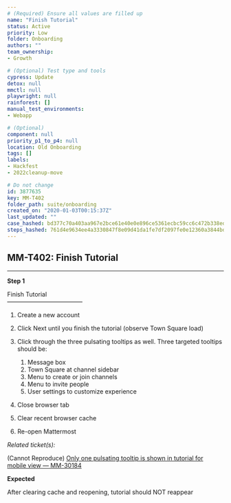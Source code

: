 ```yaml
---
# (Required) Ensure all values are filled up
name: "Finish Tutorial"
status: Active
priority: Low
folder: Onboarding
authors: ""
team_ownership: 
- Growth

# (Optional) Test type and tools
cypress: Update
detox: null
mmctl: null
playwright: null
rainforest: []
manual_test_environments: 
- Webapp

# (Optional)
component: null
priority_p1_to_p4: null
location: Old Onboarding
tags: []
labels: 
- Hackfest
- 2022cleanup-move

# Do not change
id: 3877635
key: MM-T402
folder_path: suite/onboarding
created_on: "2020-01-03T00:15:37Z"
last_updated: ""
case_hashed: bd377c70a403aa967e2bce61e40e0e896ce5361ecbc59cc6c472b338edf397ef9977283b2cb8a74a86b33707dca2ec7d
steps_hashed: 761d4e9634ee4a3330847f8e09d41da1fe7df2097fe0e12360a3844bd62debd53c37f80127a1f61f6168b8d55845035a
---
```


## MM-T402: Finish Tutorial

---

**Step 1**

Finish Tutorial\
–––––––––––––––––––––––––

1. Create a new account

2. Click Next until you finish the tutorial (observe Town Square load)

3. Click through the three pulsating tooltips as well. Three targeted tooltips should be:

   1. Message box
   2. Town Square at channel sidebar
   3. Menu to create or join channels
   4. Menu to invite people
   5. User settings to customize experience

4. Close browser tab

5. Clear recent browser cache

6. Re-open Mattermost

_Related ticket(s):_

(Cannot Reproduce) [Only one pulsating tooltip is shown in tutorial for mobile view — MM-30184](https://mattermost.atlassian.net/browse/MM-30184)

**Expected**

After clearing cache and reopening, tutorial should NOT reappear
